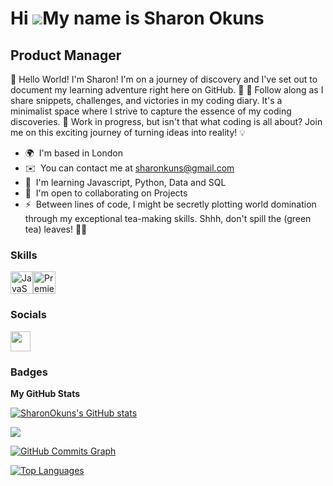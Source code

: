 Hi ![](https://user-images.githubusercontent.com/18350557/176309783-0785949b-9127-417c-8b55-ab5a4333674e.gif)My name is Sharon Okuns
====================================================================================================================================

Product Manager 
------------------------

👋 Hello World! I'm Sharon! I'm on a journey of discovery and I've set out to document my learning adventure right here on GitHub. 🚀 📖 Follow along as I share snippets, challenges, and victories in my coding diary. It's a minimalist space where I strive to capture the essence of my coding discoveries. 🚧 Work in progress, but isn't that what coding is all about? Join me on this exciting journey of turning ideas into reality! 💡

* 🌍  I'm based in London
* ✉️  You can contact me at [sharonkuns@gmail.com](mailto:sharonkuns@gmail.com)
* 🧠  I'm learning Javascript, Python, Data and SQL
* 🤝  I'm open to collaborating on Projects
* ⚡  Between lines of code, I might be secretly plotting world domination through my exceptional tea-making skills. Shhh, don't spill the (green tea) leaves! 🍵✨

### Skills


<p align="left">
<a href="https://developer.mozilla.org/en-US/docs/Web/JavaScript" target="_blank" rel="noreferrer"><img src="https://raw.githubusercontent.com/danielcranney/readme-generator/main/public/icons/skills/javascript-colored.svg" width="36" height="36" alt="JavaScript" /></a><a href="https://www.adobe.com/uk/products/premiere.html" target="_blank" rel="noreferrer"><img src="https://raw.githubusercontent.com/danielcranney/readme-generator/main/public/icons/skills/premierepro-colored.svg" width="36" height="36" alt="Premiere Pro" /></a>
</p>


### Socials

<p align="left"> <a href="https://www.github.com/SharonOkuns" target="_blank" rel="noreferrer"> <picture> <source media="(prefers-color-scheme: dark)" srcset="https://raw.githubusercontent.com/danielcranney/readme-generator/main/public/icons/socials/github-dark.svg" /> <source media="(prefers-color-scheme: light)" srcset="https://raw.githubusercontent.com/danielcranney/readme-generator/main/public/icons/socials/github.svg" /> <img src="https://raw.githubusercontent.com/danielcranney/readme-generator/main/public/icons/socials/github.svg" width="32" height="32" /> </picture> </a></p>

### Badges

<b>My GitHub Stats</b>

<a href="http://www.github.com/SharonOkuns"><img src="https://github-readme-stats.vercel.app/api?username=SharonOkuns&show_icons=true&hide=&count_private=true&title_color=0891b2&text_color=ffffff&icon_color=0891b2&bg_color=1c1917&hide_border=true&show_icons=true" alt="SharonOkuns's GitHub stats" /></a>

<a href="http://www.github.com/SharonOkuns"><img src="https://github-readme-streak-stats.herokuapp.com/?user=SharonOkuns&stroke=ffffff&background=1c1917&ring=0891b2&fire=0891b2&currStreakNum=ffffff&currStreakLabel=0891b2&sideNums=ffffff&sideLabels=ffffff&dates=ffffff&hide_border=true" /></a>

<a href="http://www.github.com/SharonOkuns"><img src="https://github-readme-activity-graph.cyclic.app/graph?username=SharonOkuns&bg_color=1c1917&color=ffffff&line=0891b2&point=ffffff&area_color=1c1917&area=true&hide_border=true&custom_title=GitHub%20Commits%20Graph" alt="GitHub Commits Graph" /></a>

<a href="https://github.com/SharonOkuns" align="left"><img src="https://github-readme-stats.vercel.app/api/top-langs/?username=SharonOkuns&langs_count=10&title_color=0891b2&text_color=ffffff&icon_color=0891b2&bg_color=1c1917&hide_border=true&locale=en&custom_title=Top%20%Languages" alt="Top Languages" /></a>
